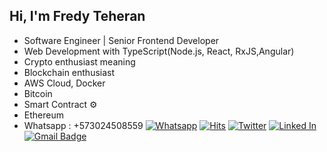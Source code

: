 ## Hi, I'm Fredy Teheran

- Software Engineer | Senior Frontend Developer
- Web Development with TypeScript(Node.js, React, RxJS,Angular)
- Crypto enthusiast meaning
- Blockchain enthusiast
- AWS Cloud, Docker
- Bitcoin
- Smart Contract ⚙
- Ethereum
- Whatsapp : +573024508559
[![Whatsapp](https://img.shields.io/badge/-Twitter%20blog-black?style=flat-square&logo=Whatsapp&logoColor=white)](https://wa.link/40flum)
[![Hits](https://hits.seeyoufarm.com/api/count/incr/badge.svg?url=https://github.com/fredyteheranto/hit-counter)](https://fredyteheran.com/)
[![Twitter](https://img.shields.io/badge/-Twitter%20blog-black?style=flat-square&logo=twitter&logoColor=white)](https://twitter.com/FredyTeheranTo)
[![Linked In](https://img.shields.io/badge/-Linked%20In-blue?style=flat-square&logo=LinkedIn&logoColor=white)](https://www.linkedin.com/in/fredyteheranto/)
[![Gmail Badge](https://img.shields.io/badge/-Contact%20Me-d14836?style=flat-square&logo=Gmail&logoColor=white&link=mailto:fredyteheran91@gmail.com)](mailto:fredyteheran91@gmail.com)
